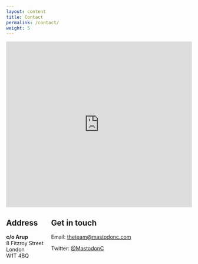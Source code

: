 ```yaml
---
layout: content
title: Contact
permalink: /contact/
weight: 5
---
```

<iframe src="https://www.google.com/maps/embed?pb=!1m18!1m12!1m3!1d2482.5425109798425!2d-0.1399156842295001!3d51.52160867963758!2m3!1f0!2f0!3f0!3m2!1i1024!2i768!4f13.1!3m3!1m2!1s0x48761b290b8221a7%3A0xbdb94be3136bdeb0!2s8+Fitzroy+St%2C+Fitzrovia%2C+London+W1T+4BJ!5e0!3m2!1sen!2suk!4v1462035585277" width="100%" height="450" frameborder="0" style="border:0" allowfullscreen></iframe>

<div class="columns">
  <div class="columns-col50">
  <h2>Address</h2>
  <p>
  <b>c/o Arup</b> <br />
  8 Fitzroy Street<br />
  London<br />
  W1T 4BQ <br />
  </p>
  </div>
  <div class="columns-col50">
  <h2>Get in touch</h2>
  <p>Email: <a href="mailto:theteam@mastodonc.com">theteam@mastodonc.com</a></p>
  <p>Twitter: <a href="https://twitter.com/MastodonC">@MastodonC</a></p>
  </div>
</div>
